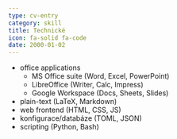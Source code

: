 ```yaml
---
type: cv-entry
category: skill
title: Technické
icon: fa-solid fa-code
date: 2000-01-02
---
```

- office applications
    - MS Office suite (Word, Excel, PowerPoint)
    - LibreOffice (Writer, Calc, Impress)
    - Google Workspace (Docs, Sheets, Slides)
- plain-text (LaTeX, Markdown)
- web frontend (HTML, CSS, JS)
- konfigurace/databáze (TOML, JSON)
- scripting (Python, Bash)
